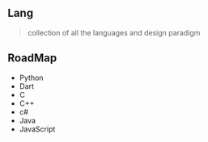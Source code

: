 ## Lang

> collection of all the languages and design paradigm 

## RoadMap
- Python
- Dart
- C
- C++
- c#
- Java
- JavaScript
